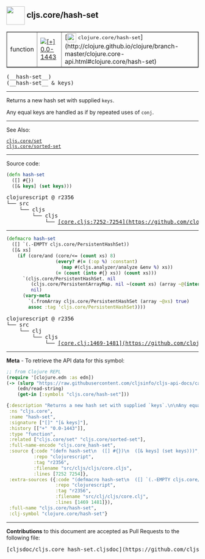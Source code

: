 ## <img width="48px" valign="middle" src="http://i.imgur.com/Hi20huC.png"> cljs.core/hash-set

 <table border="1">
<tr>

<td>function</td>
<td><a href="https://github.com/cljsinfo/cljs-api-docs/tree/0.0-1443"><img valign="middle" alt="[+] 0.0-1443" src="https://img.shields.io/badge/+-0.0--1443-lightgrey.svg"></a> </td>
<td>
[<img height="24px" valign="middle" src="http://i.imgur.com/1GjPKvB.png"> <samp>clojure.core/hash-set</samp>](http://clojure.github.io/clojure/branch-master/clojure.core-api.html#clojure.core/hash-set)
</td>
</tr>
</table>

 <samp>
(__hash-set__)<br>
</samp>
 <samp>
(__hash-set__ & keys)<br>
</samp>

---

Returns a new hash set with supplied `keys`.

Any equal keys are handled as if by repeated uses of `conj`.

---


See Also:

[`cljs.core/set`](cljs.core_set.md)<br>
[`cljs.core/sorted-set`](cljs.core_sorted-set.md)<br>

---


Source code:

```clj
(defn hash-set
  ([] #{})
  ([& keys] (set keys)))
```

 <pre>
clojurescript @ r2356
└── src
    └── cljs
        └── cljs
            └── <ins>[core.cljs:7252-7254](https://github.com/clojure/clojurescript/blob/r2356/src/cljs/cljs/core.cljs#L7252-L7254)</ins>
</pre>


---

```clj
(defmacro hash-set
  ([] `(.-EMPTY cljs.core/PersistentHashSet))
  ([& xs]
    (if (core/and (core/<= (count xs) 8)
                  (every? #(= (:op %) :constant)
                    (map #(cljs.analyzer/analyze &env %) xs))
                  (= (count (into #{} xs)) (count xs)))
      `(cljs.core/PersistentHashSet. nil
         (cljs.core/PersistentArrayMap. nil ~(count xs) (array ~@(interleave xs (repeat nil))) nil)
         nil)
      (vary-meta
        `(.fromArray cljs.core/PersistentHashSet (array ~@xs) true)
        assoc :tag 'cljs.core/PersistentHashSet))))
```

 <pre>
clojurescript @ r2356
└── src
    └── clj
        └── cljs
            └── <ins>[core.clj:1469-1481](https://github.com/clojure/clojurescript/blob/r2356/src/clj/cljs/core.clj#L1469-L1481)</ins>
</pre>

---

__Meta__ - To retrieve the API data for this symbol:

```clj
;; from Clojure REPL
(require '[clojure.edn :as edn])
(-> (slurp "https://raw.githubusercontent.com/cljsinfo/cljs-api-docs/catalog/cljs-api.edn")
    (edn/read-string)
    (get-in [:symbols "cljs.core/hash-set"]))
```

```clj
{:description "Returns a new hash set with supplied `keys`.\n\nAny equal keys are handled as if by repeated uses of `conj`.",
 :ns "cljs.core",
 :name "hash-set",
 :signature ["[]" "[& keys]"],
 :history [["+" "0.0-1443"]],
 :type "function",
 :related ["cljs.core/set" "cljs.core/sorted-set"],
 :full-name-encode "cljs.core_hash-set",
 :source {:code "(defn hash-set\n  ([] #{})\n  ([& keys] (set keys)))",
          :repo "clojurescript",
          :tag "r2356",
          :filename "src/cljs/cljs/core.cljs",
          :lines [7252 7254]},
 :extra-sources ({:code "(defmacro hash-set\n  ([] `(.-EMPTY cljs.core/PersistentHashSet))\n  ([& xs]\n    (if (core/and (core/<= (count xs) 8)\n                  (every? #(= (:op %) :constant)\n                    (map #(cljs.analyzer/analyze &env %) xs))\n                  (= (count (into #{} xs)) (count xs)))\n      `(cljs.core/PersistentHashSet. nil\n         (cljs.core/PersistentArrayMap. nil ~(count xs) (array ~@(interleave xs (repeat nil))) nil)\n         nil)\n      (vary-meta\n        `(.fromArray cljs.core/PersistentHashSet (array ~@xs) true)\n        assoc :tag 'cljs.core/PersistentHashSet))))",
                  :repo "clojurescript",
                  :tag "r2356",
                  :filename "src/clj/cljs/core.clj",
                  :lines [1469 1481]}),
 :full-name "cljs.core/hash-set",
 :clj-symbol "clojure.core/hash-set"}

```

---

__Contributions__ to this document are accepted as Pull Requests to the following file:

 <pre>
[cljsdoc/cljs.core_hash-set.cljsdoc](https://github.com/cljsinfo/cljs-api-docs/blob/master/cljsdoc/cljs.core_hash-set.cljsdoc)
</pre>


